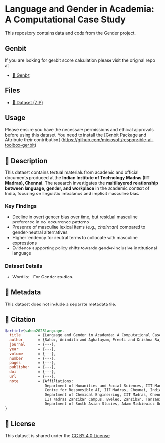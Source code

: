 # Language and Gender in Academia: A Computational Case Study

This repository contains data and code from the Gender project.

## Genbit

If you are looking for genbit score calculation please visit the original repo at

- [📂 Genbit](https://github.com/microsoft/responsible-ai-toolbox-genbit)

## Files

- [📂 Dataset (ZIP)](https://drive.google.com/file/d/1Z34jJeh7oS4iWcQeYsqt1QN_7cbfitF7/view?usp=sharing)

## Usage

Please ensure you have the necessary permissions and ethical approvals before using this dataset. You need to install the [Genbit Package and Attribute their contribution] (https://github.com/microsoft/responsible-ai-toolbox-genbit)

## 🧾 Description

This dataset contains textual materials from academic and official documents produced at the **Indian Institute of Technology Madras (IIT Madras), Chennai**. The research investigates the **multilayered relationship between language, gender, and workplace** in the academic context of India, focusing on linguistic imbalance and implicit masculine bias.

### Key Findings

- Decline in overt gender bias over time, but residual masculine preference in co-occurrence patterns
- Presence of masculine lexical items (e.g., _chairman_) compared to gender-neutral alternatives
- Higher tendency for neutral terms to collocate with masculine expressions
- Evidence supporting policy shifts towards gender-inclusive institutional language

### Dataset Details

- Wordlist - For Gender studies.

## 🧬 Metadata

This dataset does not include a separate metadata file.

## 📜 Citation

```bibtex
@article{sahoo2025language,
  title        = {Language and Gender in Academia: A Computational Case Study},
  author       = {Sahoo, Anindita and Aghalayam, Preeti and Krishna Raj S R and Sethiya, Husendra and Vijaya Vani G L},
  journal      = {---},
  year         = {---},
  volume       = {---},
  number       = {---},
  pages        = {---},
  publisher    = {---},
  doi          = {---},
  url          = {---},
  note         = {Affiliations:
                  Department of Humanities and Social Sciences, IIT Madras, Chennai, India;
                  Centre for Responsible AI, IIT Madras, Chennai, India;
                  Department of Chemical Engineering, IIT Madras, Chennai, India;
                  IIT Madras Zanzibar Campus, Bweleo, Zanzibar, Tanzania;
                  Department of South Asian Studies, Adam Mickiewicz University, Poznań, Poland.}
}

```

## 📄 License

This dataset is shared under the [CC BY 4.0 License](https://creativecommons.org/licenses/by/4.0/).
